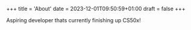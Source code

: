 +++
title = 'About'
date = 2023-12-01T09:50:59+01:00
draft = false
+++

Aspiring developer thats currently finishing up CS50x!
